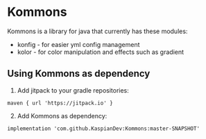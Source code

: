 # Kommons

Kommons is a library for java that currently has these modules:
- konfig - for easier yml config management
- kolor - for color manipulation and effects such as gradient

## Using Kommons as dependency

1. Add jitpack to your gradle repositories:

```
maven { url 'https://jitpack.io' }
```

2. Add Kommons as dependency:

```
implementation 'com.github.KaspianDev:Kommons:master-SNAPSHOT'
```
